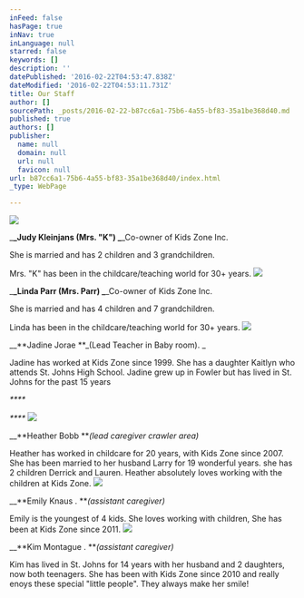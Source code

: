 ```yaml
---
inFeed: false
hasPage: true
inNav: true
inLanguage: null
starred: false
keywords: []
description: ''
datePublished: '2016-02-22T04:53:47.838Z'
dateModified: '2016-02-22T04:53:11.731Z'
title: Our Staff
author: []
sourcePath: _posts/2016-02-22-b87cc6a1-75b6-4a55-bf83-35a1be368d40.md
published: true
authors: []
publisher:
  name: null
  domain: null
  url: null
  favicon: null
url: b87cc6a1-75b6-4a55-bf83-35a1be368d40/index.html
_type: WebPage

---
```

![](https://s3-us-west-2.amazonaws.com/the-grid-img/p/fd471f1ab718383a4fa2c83615d9fbf50d7c35f0.jpg)

_**_Judy Kleinjans (Mrs. "K")                 _**_Co-owner of Kids Zone Inc. 

She is married and has 2 children and 3 grandchildren.

Mrs. "K" has been in the childcare/teaching world for 30+ years.  ![](https://s3-us-west-2.amazonaws.com/the-grid-img/p/af7b6d19693e11cd59b7a38b0ceb7712e440c62c.jpg)

_**_Linda Parr (Mrs. Parr)            _**_Co-owner of Kids Zone Inc.

She is married and has 4 children and 7 grandchildren.

Linda has been in the childcare/teaching world for 30+ years. ![](https://s3-us-west-2.amazonaws.com/the-grid-img/p/6f2fffe43c9fbf4f383bc3933300bb813426324c.jpg)

__**Jadine Jorae                         **_(Lead Teacher in Baby room). _

Jadine has worked at Kids Zone since 1999\. She has a daughter Kaitlyn who attends St. Johns High School. Jadine grew up in Fowler but has lived in St. Johns for the past 15 years

_****_

_****_
![](https://s3-us-west-2.amazonaws.com/the-grid-img/p/a40847e00c677a5165ea03049954335d1be2a99b.jpg)

__**Heather Bobb                        **_(lead caregiver crawler area)_

Heather has worked in childcare for 20 years, with Kids Zone since 2007\.  She has been married to her husband Larry for 19 wonderful years. she has 2 children Derrick and Lauren.  Heather absolutely loves working with the children at Kids Zone. ![](https://the-grid-user-content.s3-us-west-2.amazonaws.com/9b2e94e9-f7e5-4f7d-8f71-af4b408a3e91.jpg)

__**Emily Knaus                              .   **_(assistant caregiver)_

Emily is the youngest of 4 kids. She loves working with children, She has been at Kids Zone since 2011\.
![](https://the-grid-user-content.s3-us-west-2.amazonaws.com/45697e37-1ca9-41e0-8643-6e110b89539a.jpg)

__**Kim Montague                           . **_(assistant caregiver)_

Kim has lived in St. Johns for 14 years with her husband and 2 daughters, now both teenagers. She has been with Kids Zone since 2010 and really enoys these special "little people". They always make her smile!